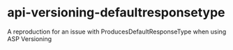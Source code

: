 # api-versioning-defaultresponsetype
A reproduction for an issue with ProducesDefaultResponseType when using ASP Versioning
